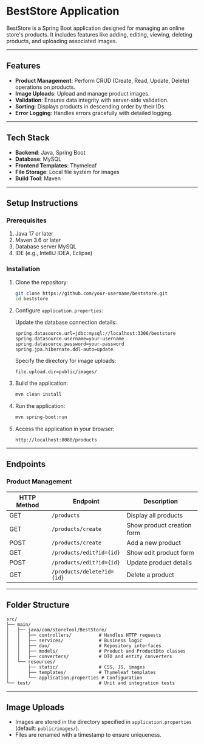 # **BestStore Application**

BestStore is a Spring Boot application designed for managing an online store's products. It includes features like adding, editing, viewing, deleting products, and uploading associated images.

---

## **Features**

- **Product Management**: Perform CRUD (Create, Read, Update, Delete) operations on products.
- **Image Uploads**: Upload and manage product images.
- **Validation**: Ensures data integrity with server-side validation.
- **Sorting**: Displays products in descending order by their IDs.
- **Error Logging**: Handles errors gracefully with detailed logging.

---

## **Tech Stack**

- **Backend**: Java, Spring Boot
- **Database**: MySQL
- **Frontend Templates**: Thymeleaf
- **File Storage**: Local file system for images
- **Build Tool**: Maven

---

## **Setup Instructions**

### Prerequisites

1. Java 17 or later
2. Maven 3.6 or later
3. Database server MySQL
4. IDE (e.g., IntelliJ IDEA, Eclipse)

### Installation

1. Clone the repository:
   ```bash
   git clone https://github.com/your-username/beststore.git
   cd beststore
   ```

2. Configure `application.properties`:

   Update the database connection details:
   ```properties
   spring.datasource.url=jdbc:mysql://localhost:3306/beststore
   spring.datasource.username=your-username
   spring.datasource.password=your-password
   spring.jpa.hibernate.ddl-auto=update
   ```

   Specify the directory for image uploads:
   ```properties
   file.upload.dir=public/images/
   ```

3. Build the application:
   ```bash
   mvn clean install
   ```

4. Run the application:
   ```bash
   mvn spring-boot:run
   ```

5. Access the application in your browser:
   ```
   http://localhost:8080/products
   ```

---

## **Endpoints**

### **Product Management**

| HTTP Method | Endpoint                 | Description                   |
|-------------|--------------------------|-------------------------------|
| GET         | `/products`             | Display all products          |
| GET         | `/products/create`      | Show product creation form    |
| POST        | `/products/create`      | Add a new product             |
| GET         | `/products/edit?id={id}`| Show edit product form        |
| POST        | `/products/edit?id={id}`| Update product details        |
| GET         | `/products/delete?id={id}` | Delete a product           |

---

## **Folder Structure**

```
src/
├── main/
│   ├── java/com/storeTool/BestStore/
│   │   ├── controllers/          # Handles HTTP requests
│   │   ├── services/             # Business logic
│   │   ├── dao/                  # Repository interfaces
│   │   ├── models/               # Product and ProductDto classes
│   │   ├── converters/           # DTO and entity converters
│   └── resources/
│       ├── static/               # CSS, JS, images
│       ├── templates/            # Thymeleaf templates
│       └── application.properties # Configuration
└── test/                         # Unit and integration tests
```

---

## **Image Uploads**

- Images are stored in the directory specified in `application.properties` (default: `public/images/`).
- Files are renamed with a timestamp to ensure uniqueness.

